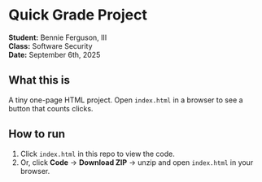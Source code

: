# Quick Grade Project

**Student:** Bennie Ferguson, III  
**Class:** Software Security  
**Date:** September 6th, 2025

## What this is
A tiny one-page HTML project. Open `index.html` in a browser to see a button that counts clicks.

## How to run
1. Click `index.html` in this repo to view the code.
2. Or, click **Code** → **Download ZIP** → unzip and open `index.html` in your browser.
